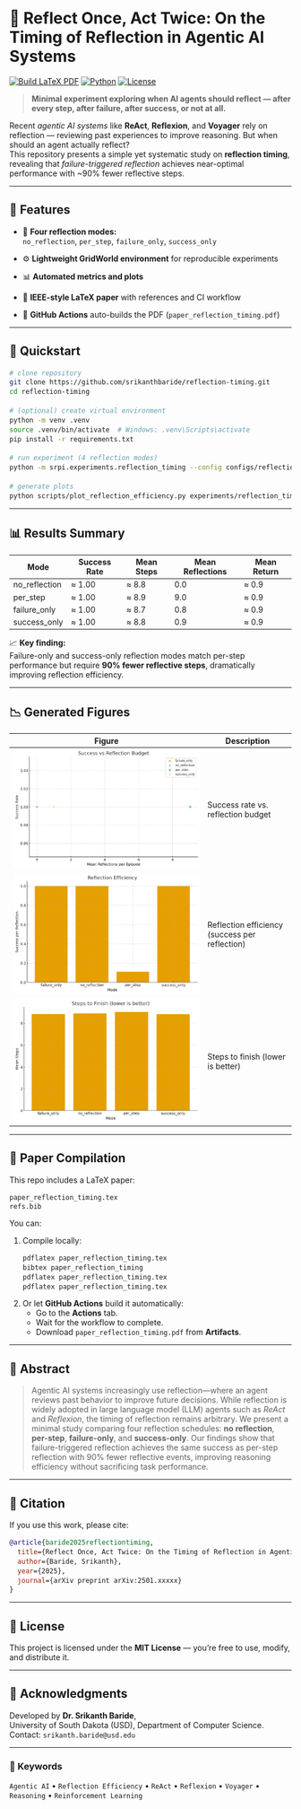 # 🧠 Reflect Once, Act Twice: On the Timing of Reflection in Agentic AI Systems

[![Build LaTeX PDF](https://github.com/srikanthbaride/reflection-timing/actions/workflows/latex.yml/badge.svg)](https://github.com/srikanthbaride/reflection-timing/actions/workflows/latex.yml)
[![Python](https://img.shields.io/badge/Python-3.9+-blue.svg)](https://www.python.org/)
[![License](https://img.shields.io/badge/License-MIT-green.svg)](LICENSE)

> **Minimal experiment exploring when AI agents should reflect — after every step, after failure, after success, or not at all.**

Recent *agentic AI systems* like **ReAct**, **Reflexion**, and **Voyager** rely on reflection — reviewing past experiences to improve reasoning.
But when should an agent actually reflect?  
This repository presents a simple yet systematic study on **reflection timing**, revealing that *failure-triggered reflection* achieves near-optimal performance with ~90% fewer reflective steps.

---

## 🧩 Features

- 🧠 **Four reflection modes:**  
  `no_reflection`, `per_step`, `failure_only`, `success_only`

- ⚙️ **Lightweight GridWorld environment** for reproducible experiments  
- 📊 **Automated metrics and plots**  
- 🧾 **IEEE-style LaTeX paper** with references and CI workflow  
- 🔁 **GitHub Actions** auto-builds the PDF (`paper_reflection_timing.pdf`)

---

## 🚀 Quickstart

```bash
# clone repository
git clone https://github.com/srikanthbaride/reflection-timing.git
cd reflection-timing

# (optional) create virtual environment
python -m venv .venv
source .venv/bin/activate  # Windows: .venv\Scripts\activate
pip install -r requirements.txt

# run experiment (4 reflection modes)
python -m srpi.experiments.reflection_timing --config configs/reflection_timing.yaml

# generate plots
python scripts/plot_reflection_efficiency.py experiments/reflection_timing/reflection_timing_metrics.csv plots/reflection_timing.png
```

---

## 📊 Results Summary

| Mode            | Success Rate | Mean Steps | Mean Reflections | Mean Return |
|-----------------|---------------|-------------|------------------|--------------|
| no_reflection   | ≈ 1.00        | ≈ 8.8       | 0.0              | ≈ 0.9        |
| per_step        | ≈ 1.00        | ≈ 8.9       | 9.0              | ≈ 0.9        |
| failure_only    | ≈ 1.00        | ≈ 8.7       | 0.8              | ≈ 0.9        |
| success_only    | ≈ 1.00        | ≈ 8.8       | 0.9              | ≈ 0.9        |

📈 **Key finding:**  
Failure-only and success-only reflection modes match per-step performance but require **90% fewer reflective steps**, dramatically improving reflection efficiency.

---

## 📉 Generated Figures

| Figure | Description |
|---------|--------------|
| ![](plots/reflection_timing_success.png) | Success rate vs. reflection budget |
| ![](plots/reflection_timing_efficiency.png) | Reflection efficiency (success per reflection) |
| ![](plots/reflection_timing_steps.png) | Steps to finish (lower is better) |

---

## 🧾 Paper Compilation

This repo includes a LaTeX paper:
```
paper_reflection_timing.tex
refs.bib
```

You can:
1. Compile locally:
   ```bash
   pdflatex paper_reflection_timing.tex
   bibtex paper_reflection_timing
   pdflatex paper_reflection_timing.tex
   pdflatex paper_reflection_timing.tex
   ```
2. Or let **GitHub Actions** build it automatically:
   - Go to the **Actions** tab.
   - Wait for the workflow to complete.
   - Download `paper_reflection_timing.pdf` from **Artifacts**.

---

## 🧠 Abstract

> Agentic AI systems increasingly use reflection—where an agent reviews past behavior to improve future decisions.
> While reflection is widely adopted in large language model (LLM) agents such as *ReAct* and *Reflexion*, the timing of reflection remains arbitrary.
> We present a minimal study comparing four reflection schedules:
> **no reflection**, **per-step**, **failure-only**, and **success-only**.
> Our findings show that failure-triggered reflection achieves the same success as per-step reflection with 90% fewer reflective events, improving reasoning efficiency without sacrificing task performance.

---

## 🧩 Citation

If you use this work, please cite:

```bibtex
@article{baride2025reflectiontiming,
  title={Reflect Once, Act Twice: On the Timing of Reflection in Agentic AI Systems},
  author={Baride, Srikanth},
  year={2025},
  journal={arXiv preprint arXiv:2501.xxxxx}
}
```

---

## 📜 License

This project is licensed under the **MIT License** — you’re free to use, modify, and distribute it.

---

## 🏁 Acknowledgments

Developed by **Dr. Srikanth Baride**,  
University of South Dakota (USD), Department of Computer Science.  
Contact: `srikanth.baride@usd.edu`

---

### 🌟 Keywords
`Agentic AI` • `Reflection Efficiency` • `ReAct` • `Reflexion` • `Voyager` • `Reasoning` • `Reinforcement Learning`
